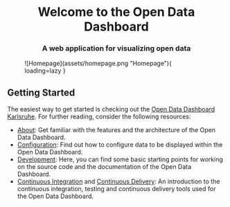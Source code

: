 <h1 align="center">Welcome to the Open Data Dashboard</h1>
<h3 align="center">A web application for visualizing open data</h3>

<figure markdown="span">
    ![Homepage](assets/homepage.png "Homepage"){ loading=lazy }
</figure>

## Getting Started

The easiest way to get started is checking out the [Open Data Dashboard Karlsruhe](https://open-data-dashboard.netlify.app/).
For further reading, consider the following resources:

* [About](about/index.md): Get familiar with the features and the architecture of the Open Data Dashboard.
* [Configuration](configuration/index.md): Find out how to configure data to be displayed within the Open Data Dashboard.
* [Development](development/index.md): Here, you can find some basic starting points for working on the source code
and the documentation of the Open Data Dashboard.
* [Continuous Integration](ci-cd/continuous-integration.md) and [Continuous Delivery](ci-cd/continuous-delivery.md):
An introduction to the continuous integration, testing and continuous delivery tools used for the Open Data Dashboard.
